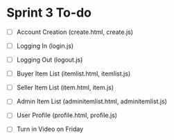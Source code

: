 # Sprint 3 To-do

- [ ] Account Creation (create.html, create.js)
- [ ] Logging In (login.js)
- [ ] Logging Out (logout.js)

- [ ] Buyer Item List (itemlist.html, itemlist.js)
- [ ] Seller Item List (item.html, item.js)
- [ ] Admin Item List (adminitemlist.html, adminitemlist.js)

- [ ] User Profile (profile.html, profile.js)

- [ ] Turn in Video on Friday